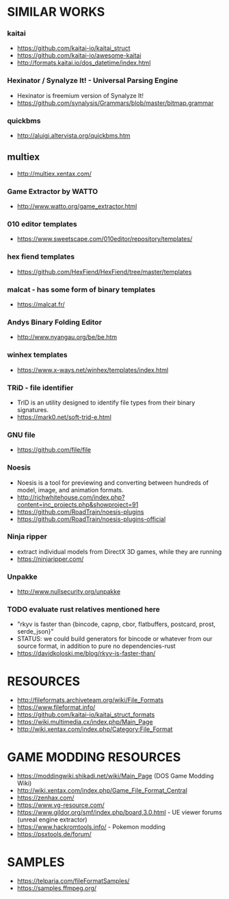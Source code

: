 # SIMILAR WORKS

### kaitai
- https://github.com/kaitai-io/kaitai_struct
- https://github.com/kaitai-io/awesome-kaitai
- http://formats.kaitai.io/dos_datetime/index.html

### Hexinator / Synalyze It! - Universal Parsing Engine
- Hexinator is freemium version of Synalyze It!
- https://github.com/synalysis/Grammars/blob/master/bitmap.grammar

### quickbms
- http://aluigi.altervista.org/quickbms.htm

## multiex
- http://multiex.xentax.com/

### Game Extractor by WATTO
 - http://www.watto.org/game_extractor.html

### 010 editor templates
- https://www.sweetscape.com/010editor/repository/templates/

### hex fiend templates
- https://github.com/HexFiend/HexFiend/tree/master/templates

### malcat - has some form of binary templates
- https://malcat.fr/

### Andys Binary Folding Editor
- http://www.nyangau.org/be/be.htm

### winhex templates
- https://www.x-ways.net/winhex/templates/index.html

### TRiD - file identifier
- TrID is an utility designed to identify file types from their binary signatures.
- https://mark0.net/soft-trid-e.html

### GNU file
- https://github.com/file/file

### Noesis
- Noesis is a tool for previewing and converting between hundreds of model, image, and animation formats.
- http://richwhitehouse.com/index.php?content=inc_projects.php&showproject=91
- https://github.com/RoadTrain/noesis-plugins
- https://github.com/RoadTrain/noesis-plugins-official

### Ninja ripper
- extract individual models from DirectX 3D games, while they are running
- https://ninjaripper.com/

### Unpakke
- http://www.nullsecurity.org/unpakke



### TODO evaluate rust relatives mentioned here
- "rkyv is faster than {bincode, capnp, cbor, flatbuffers, postcard, prost, serde_json}"
- STATUS: we could build generators for bincode or whatever from our source format, in addition to pure no dependencies-rust
- https://davidkoloski.me/blog/rkyv-is-faster-than/




# RESOURCES
- http://fileformats.archiveteam.org/wiki/File_Formats
- https://www.fileformat.info/
- https://github.com/kaitai-io/kaitai_struct_formats
- https://wiki.multimedia.cx/index.php/Main_Page
- http://wiki.xentax.com/index.php/Category:File_Format




# GAME MODDING RESOURCES
- https://moddingwiki.shikadi.net/wiki/Main_Page     (DOS Game Modding Wiki)
- http://wiki.xentax.com/index.php/Game_File_Format_Central
- https://zenhax.com/
- https://www.vg-resource.com/
- https://www.gildor.org/smf/index.php/board,3.0.html - UE viewer forums (unreal engine extractor)
- https://www.hackromtools.info/ - Pokemon modding
- https://psxtools.de/forum/


# SAMPLES
- https://telparia.com/fileFormatSamples/
- https://samples.ffmpeg.org/
